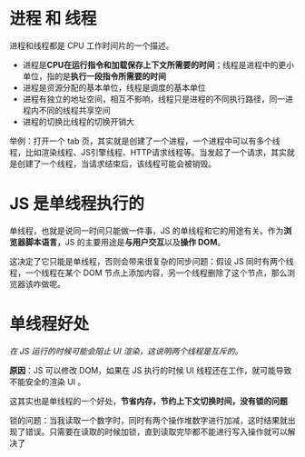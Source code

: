 # 进程 和 线程
进程和线程都是 CPU 工作时间片的一个描述。

- 进程是**CPU在运行指令和加载保存上下文所需要的时间**；线程是进程中的更小单位，指的是**执行一段指令所需要的时间**
- 进程是资源分配的基本单位，线程是调度的基本单位
- 进程有独立的地址空间，相互不影响，线程只是进程的不同执行路径，同一进程内不同的线程共享空间
- 进程的切换比线程的切换开销大

举例：打开一个 tab 页，其实就是创建了一个进程，一个进程中可以有多个线程，比如渲染线程、JS引擎线程、HTTP请求线程等。当发起了一个请求，其实就是创建了一个线程，当请求结束后，该线程可能会被销毁。

# JS 是单线程执行的

单线程，也就是说同一时间只能做一件事，JS 的单线程和它的用途有关。作为**浏览器脚本语言**，JS 的主要用途是**与用户交互**以及**操作 DOM**。

这决定了它只能是单线程，否则会带来很复杂的同步问题：假设 JS 同时有两个线程，一个线程在某个 DOM 节点上添加内容，另一个线程删除了这个节点，那么浏览器该咋做呢。

# 单线程好处
*在 JS 运行的时候可能会阻止 UI 渲染，这说明两个线程是互斥的。*

**原因**：JS 可以修改 DOM，如果在 JS 执行的时候 UI 线程还在工作，就可能导致不能安全的渲染 UI 。

这其实也是单线程的一个好处，**节省内存，节约上下文切换时间，没有锁的问题**

锁的问题：当我读取一个数字时，同时有两个操作堆数字进行加减，这时结果就出现了错误。只需要在读取的时候加锁，直到读取完毕都不能进行写入操作就可以解决了